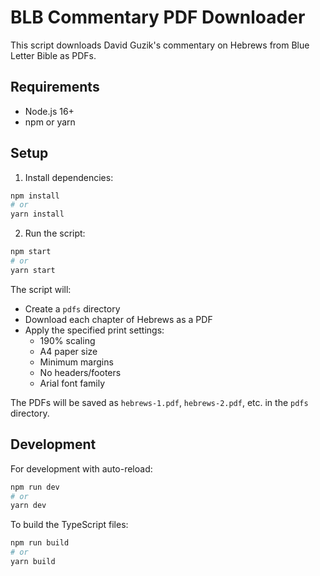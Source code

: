 # BLB Commentary PDF Downloader

This script downloads David Guzik's commentary on Hebrews from Blue Letter Bible as PDFs.

## Requirements

- Node.js 16+
- npm or yarn

## Setup

1. Install dependencies:
```bash
npm install
# or
yarn install
```

2. Run the script:
```bash
npm start
# or
yarn start
```

The script will:
- Create a `pdfs` directory
- Download each chapter of Hebrews as a PDF
- Apply the specified print settings:
  - 190% scaling
  - A4 paper size
  - Minimum margins
  - No headers/footers
  - Arial font family

The PDFs will be saved as `hebrews-1.pdf`, `hebrews-2.pdf`, etc. in the `pdfs` directory.

## Development

For development with auto-reload:
```bash
npm run dev
# or
yarn dev
```

To build the TypeScript files:
```bash
npm run build
# or
yarn build
``` 